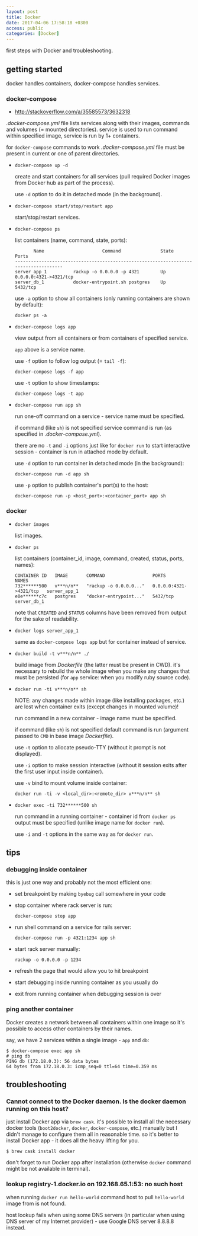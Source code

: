 ```yaml
---
layout: post
title: Docker
date: 2017-04-06 17:58:18 +0300
access: public
categories: [Docker]
---
```


first steps with Docker and troubleshooting.

<!-- more -->

## getting started

docker handles containers, docker-compose handles services.

### docker-compose

- <http://stackoverflow.com/a/35585573/3632318>

_.docker-compose.yml_ file lists services along with their images,
commands and volumes (= mounted directories).
service is used to run command within specified image,
service is run by 1+ containers.

for `docker-compose` commands to work _.docker-compose.yml_ file must
be present in current or one of parent directories.

- `docker-compose up -d`

  create and start containers for all services
  (pull required Docker images from Docker hub as part of the process).

  use `-d` option to do it in detached mode (in the background).

- `docker-compose start/stop/restart app`

  start/stop/restart services.

- `docker-compose ps`

  list containers (name, command, state, ports):

  ```
         Name                      Command               State           Ports
  -------------------------------------------------------------------------------------
  server_app_1          rackup -o 0.0.0.0 -p 4321        Up      0.0.0.0:4321->4321/tcp
  server_db_1           docker-entrypoint.sh postgres    Up      5432/tcp
  ```

  use `-a` option to show all containers (only running containers are shown by default):

  `docker ps -a`

- `docker-compose logs app`

  view output from all containers or from containers of specified service.

  `app` above is a service name.

  use `-f` option to follow log output (= `tail -f`):

  `docker-compose logs -f app`

  use `-t` option to show timestamps:

  `docker-compose logs -t app`

- `docker-compose run app sh`

  run one-off command on a service - service name must be specified.

  if command (like `sh`) is not specified service command is run
  (as specified in _.docker-compose.yml_).

  there are no `-t` and `-i` options just like for `docker run` to start
  interactive session - container is run in attached mode by default.

  use `-d` option to run container in detached mode (in the background):

  `docker-compose run -d app sh`

  use `-p` option to publish container's port(s) to the host:

  `docker-compose run -p <host_port>:<container_port> app sh`

### docker

- `docker images`

  list images.

- `docker ps`

  list containers (container_id, image, command, created, status, ports, names):

  ```
  CONTAINER ID   IMAGE       COMMAND                  PORTS                    NAMES
  732******500   v***n/n**   "rackup -o 0.0.0.0..."   0.0.0.0:4321->4321/tcp   server_app_1
  e0e******c7c   postgres    "docker-entrypoint..."   5432/tcp                 server_db_1
  ```

  note that `CREATED` and `STATUS` columns have been removed from output for
  the sake of readability.

- `docker logs server_app_1`

  same as `docker-compose logs app` but for container instead of service.

- `docker build -t v***n/n** ./`

  build image from _Dockerfile_ (the latter must be present in CWD).
  it's necessary to rebuild the whole image when you make any changes that
  must be persisted (for `app` service: when you modify ruby source code).

- `docker run -ti v***n/n** sh`

  NOTE: any changes made within image (like installing packages, etc.)
        are lost when container exits (except changes in mounted volume)!

  run command in a new container - image name must be specified.

  if command (like `sh`) is not specified default command is run
  (argument passed to `CMD` in base image _Dockerfile_).

  use `-t` option to allocate pseudo-TTY
  (without it prompt is not displayed).

  use `-i` option to make session interactive
  (without it session exits after the first user input inside container).

  use `-v` bind to mount volume inside container:

  `docker run -ti -v <local_dir>:<remote_dir> v***n/n** sh`

- `docker exec -ti 732******500 sh`

  run command in a running container - container id from `docker ps` output
  must be specified (unlike image name for `docker run`).

  use `-i` and `-t` options in the same way as for `docker run`.

## tips

### debugging inside container

this is just one way and probably not the most efficient one:

- set breakpoint by making `byebug` call somewhere in your code
- stop container where rack server is run:

  `docker-compose stop app`

- run shell command on a service for rails server:

  `docker-compose run -p 4321:1234 app sh`

- start rack server manually:

  `rackup -o 0.0.0.0 -p 1234`

- refresh the page that would allow you to hit breakpoint
- start debugging inside running container as you usually do
- exit from running container when debugging session is over

### ping another container

Docker creates a network between all containers within one image
so it's possible to access other containers by their names.

say, we have 2 services within a single image - `app` and `db`:

```shell
$ docker-compose exec app sh
# ping db
PING db (172.18.0.3): 56 data bytes
64 bytes from 172.18.0.3: icmp_seq=0 ttl=64 time=0.359 ms
```

## troubleshooting

### Cannot connect to the Docker daemon. Is the docker daemon running on this host?

just install Docker app via `brew cask`.
it's possible to install all the necessary docker tools (`boot2docker`,
`docker`, `docker-compose`, etc.) manually but I didn't manage to configure
them all in reasonable time. so it's better to install Docker app - it does
all the heavy lifting for you.

`$ brew cask install docker`

don't forget to run Docker app after installation
(otherwise `docker` command might be not available in terminal).

### lookup registry-1.docker.io on 192.168.65.1:53: no such host

when running `docker run hello-world` command host to pull `hello-world`
image from is not found.

host lookup fails when using some DNS servers (in particular when using
DNS server of my Internet provider) - use Google DNS server 8.8.8.8 instead.
